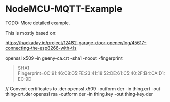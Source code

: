 # NodeMCU-MQTT-Example

TODO: More detailed example.

This is mostly based on:

https://hackaday.io/project/12482-garage-door-opener/log/45617-connecting-the-esp8266-with-tls

openssl x509 -in geeny-ca.crt -sha1 -noout -fingerprint
> SHA1 Fingerprint=0C:91:46:C8:05:FE:23:41:18:52:DE:61:C5:40:2F:B4:CA:D1:EC:9D

// Convert certificates to .der
openssl x509 -outform der -in thing.crt -out thing-crt.der
openssl rsa -outform der -in thing.key -out thing-key.der
